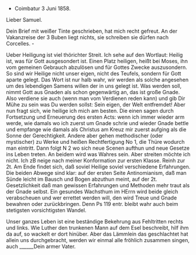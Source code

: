 + Coimbatur 3 Juni 1858.

Lieber Samuel.

Dein Brief mit weißer Tinte geschrieben, hat mich recht gefreut. An der Vakanzreise der 3 Buben liegt nichts, sie schreiben sie dürfen nach Corcelles. -

Ueber Heiligung ist viel thörichter Streit. Ich sehe auf den Wortlaut: Heilig ist, was für Gott ausgesondert ist. Einen Platz heiligen, heißt bei Moses, ihn vom gemeinen Gebrauch abzulösen und für Gottes Zwecke auszusondern. So sind wir Heilige nicht unser eigen, nicht des Teufels, sondern für Gott aparte gelegt. Das Wort ist nur halb wahr, wir werden als solche angesehen um des lebendigen Samens willen der in uns gelegt ist. Was werden soll, nimmt Gott aus Gnaden als schon gegenwärtig an, das ist große Gnade. Also verdiene sie auch (wenn man vom Verdienen reden kann) und gib Dir Mühe zu sein was Du werden sollst: Sein eigen, der Welt entfremdet! Aber nun fragt sich, wie heilige ich mich am besten. Die einen sagen durch Fortsetzung und Erneuerung des ersten Acts: wenn ich immer wieder arm werde, wie damals wo ich zuerst um Gnade schrie und wieder Gnade bettle und empfange wie damals als Christus am Kreuz mir zuerst aufging als die Sonne der Gerechtigkeit. Andere aber gehen methodischer (oder mystischer) zu Werke und heißen Rechtfertigung No 1, die Thüre wodurch man eintritt. Dann folgt N 2 wo sich neue Scenen aufthun und neue Gesetze ins Leben treten. An beidem wird was Wahres sein. Aber streiten möchte ich nicht. Ich zB neige nach meiner Konformation zur ersten Klasse. Reinh zur 2t. Am Ende findet sich, daß soviel Heilige soviel verschiedene Erfahrungen. Die beiden Abwege sind klar: auf der ersten Seite Antinomianism, daß man Sünde leicht im Bausch und Bogen abzuthun meint, auf der 2t. Gesetzlichkeit daß man gewissen Erfahrungen und Methoden mehr traut als der Gnade selbst. Ein gesundes Wachsthum im HErrn wird beide gleich verabscheuen und wer errettet werden will, den wird Treue und Gnade bewahren oder zurückbringen. Denn Ps 119 entr. bleibt wahr auch beim stetigsten vorsichtigsten Wandel.

Unser ganzes Leben ist eine beständige Bekehrung aus Fehltritten rechts und links. Wie Luther den trunkenen Mann auf dem Esel beschreibt, hilf ihm da auf, so wackelt er dort hinüber. Aber das Lämmlein das geschlachtet hat allein uns durchgebracht, werden wir einmal alle fröhlich zusammen singen, auch
______Dein armer Vater.

